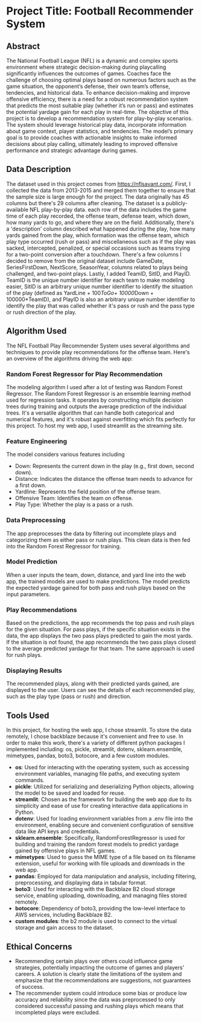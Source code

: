 # Project Title: Football Recommender System

## Abstract
The National Football League (NFL) is a dynamic and complex sports environment
where strategic decision-making during playcalling significantly influences the outcomes of
games. Coaches face the challenge of choosing optimal plays based on numerous factors such
as the game situation, the opponent’s defense, their own team’s offense, tendencies, and
historical data. To enhance decision-making and improve offensive efficiency, there is a need for
a robust recommendation system that predicts the most suitable play (whether it’s run or pass)
and estimates the potential yardage gain for each play in real-time. The objective of this project
is to develop a recommendation system for play-by-play scenarios. The system should leverage
historical play data, incorporate information about game context, player statistics, and
tendencies. The model’s primary goal is to provide coaches with actionable insights to make
informed decisions about play calling, ultimately leading to improved offensive performance and
strategic advantage during games.

## Data Description
The dataset used in this project comes from https://nflsavant.com/. First, I collected the data from 2013-2015 and merged them together
to ensure that the sample size is large enough for the project. The data originally has 45 columns but there's 29 columns after cleaning.
The dataset is a publicly-available NFL play-by-play data. each row of the data includes the game time of each play recorded, the offense team,
defense team, which down, how many yards to go, and where they are on the field. Additionally, there's a 'description' column described what happened
during the play, how many yards gained from the play, which formation was the offense team, which play type occurred (rush or pass) and miscellaneous such as if the play was sacked, intercepted, penalized, or special occasions such as teams trying for a two-point conversion after a touchdown. There's a few columns I decided to remove from the original dataset include GameDate, SeriesFirstDown, NextScore, SeasonYear, columns related to plays being challenged, and two-point plays. Lastly, I added TeamID, SitID, and PlayID. TeamID is the unique number identifier for each team to make modeling easier, SitID is an arbitrary unique number identifier to identify the situation of the play (defined as YardLine + 100*ToGo+ 10000*Down + 100000*TeamID), and PlayID is also an arbitrary unique number identifier to identify the play that was called whether it's pass or rush and the pass type or rush direction of the play. 

## Algorithm Used
The NFL Football Play Recommender System uses several algorithms and techniques to provide play recommendations for the offense team. Here's an overview of the algorithms driving the web app:
### Random Forest Regressor for Play Recommendation
The modeling algorithm I used after a lot of testing was Random Forest Regressor. The Random Forest Regressor is an ensemble learning method used for regression tasks. It operates by constructing multiple decision trees during training and outputs the average prediction of the individual trees. It's a versatile algorithm that can handle both categorical and numerical features, and it's robust against overfitting which fits perfectly for this project. 
To host my web app, I used streamlit as the streaming site.
### Feature Engineering
The model considers various features including 
  - Down: Represents the current down in the play (e.g., first down, second down).
  - Distance: Indicates the distance the offense team needs to advance for a first down.
  - Yardline: Represents the field position of the offense team.
  - Offensive Team: Identifies the team on offense.
  - Play Type: Whether the play is a pass or a rush.
### Data Preprocessing
The app preprocesses the data by filtering out incomplete plays and categorizing them as either pass or rush plays. This clean data is then fed into the Random Forest Regressor for training.
### Model Prediction
When a user inputs the team, down, distance, and yard line into the web app, the trained models are used to make predictions. The model predicts the expected yardage gained for both pass and rush plays based on the input parameters.
### Play Recommendations
Based on the predictions, the app recommends the top pass and rush plays for the given situation. For pass plays, if the specific situation exists in the data, the app displays the two pass plays predicted to gain the most yards. If the situation is not found, the app recommends the two pass plays closest to the average predicted yardage for that team. The same approach is used for rush plays.
### Displaying Results
The recommended plays, along with their predicted yards gained, are displayed to the user. Users can see the details of each recommended play, such as the play type (pass or rush) and direction.

## Tools Used
In this project, for hosting the web app, I chose streamlit. To store the data remotely, I chose backblaze because it's convenient and free to use. 
In order to make this work, there's a variety of different python packages I implemented including: os, pickle, streamlit, dotenv, sklearn.ensemble, mimetypes, pandas, boto3, botocore, and a few custom modules. 
- **os**: Used for interacting with the operating system, such as accessing environment variables, managing file paths, and executing system commands.
- **pickle**: Utilized for serializing and deserializing Python objects, allowing the model to be saved and loaded for reuse.
- **streamlit**: Chosen as the framework for building the web app due to its simplicity and ease of use for creating interactive data applications in Python.
- **dotenv**: Used for loading environment variables from a .env file into the environment, enabling secure and convenient configuration of sensitive data like API keys and credentials.
- **sklearn.ensemble**: Specifically, RandomForestRegressor is used for building and training the random forest models to predict yardage gained by offensive plays in NFL games.
- **mimetypes**: Used to guess the MIME type of a file based on its filename extension, useful for working with file uploads and downloads in the web app.
- **pandas**: Employed for data manipulation and analysis, including filtering, preprocessing, and displaying data in tabular format.
- **boto3**: Used for interacting with the Backblaze B2 cloud storage service, enabling uploading, downloading, and managing files stored remotely.
- **botocore**: Dependency of boto3, providing the low-level interface to AWS services, including Backblaze B2.
- **custom modules**: the b2 module is used to connect to the virtual storage and gain access to the dataset.

## Ethical Concerns
- Recommending certain plays over others could influence game strategies, potentially impacting the outcome of games and players' careers. A solution is clearly state the limitations of the system and emphasize that the recommendations are suggestions, not guarantees of success.
- The recommender system could introduce some bias or produce low accuracy and reliability since the data was preprocessed to only considered successful passing and rushing plays which means that incompleted plays were excluded. 
